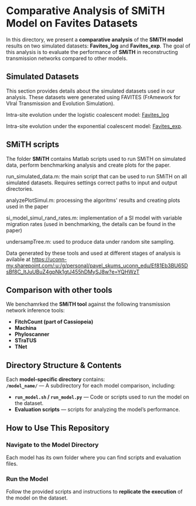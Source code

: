 # **Comparative Analysis of SMiTH Model on Favites Datasets**  

In this directory, we present a **comparative analysis** of the **SMiTH model** results on two simulated datasets: **Favites_log** and **Favites_exp**. The goal of this analysis is to evaluate the performance of **SMiTH** in reconstructing transmission networks compared to other models.

## **Simulated Datasets**
This section provides details about the simulated datasets used in our analysis. These datasets were generated using FAVITES (FrAmework for VIral Transmission and Evolution Simulation).

Intra-site evolution under the logistic coalescent model:  [Favites_log](https://uconn-my.sharepoint.com/:u:/r/personal/marykafi_uconn_edu/Documents/FavitesDataset/Favites_log.zip?csf=1&web=1&e=x8HFsd) 

Intra-site evolution under the exponential coalescent model: [Favites_exp](https://uconn-my.sharepoint.com/:u:/r/personal/marykafi_uconn_edu/Documents/FavitesDataset/Favites_exp.zip?csf=1&web=1&e=PVR1wv). 

## **SMiTH scripts**
The folder **SMiTH** contains Matlab scripts used to run SMiTH on simulated data, perform benchmarking analysis and create plots for the paper. 

run_simulated_data.m: the main script that can be used to run SMiTH on all simulated datasets. Requires settings correct paths to input and output directories.

analyzePlotSimul.m: processing the algoritms' results and creating plots used in the paper

si_model_simul_rand_rates.m: implementation of a SI model with variable migration rates (used in benchmarking, the details can be found in the paper)

undersampTree.m: used to produce data under random site sampling.

Data generated by these tools and used at different stages of analysis is avilable at https://uconn-my.sharepoint.com/:u:/g/personal/pavel_skums_uconn_edu/Ef81Eb3BU65DsBf8C_ltJuUBuZ4gpNk1gtJ455hDMySJ8w?e=YQHWzT

## **Comparison with other tools**
We benchamrked the **SMiTH tool** against the following transmission network inference tools:  
- **FitchCount (part of Cassiopeia)**  
- **Machina**  
- **Phyloscanner**  
- **STraTUS**  
- **TNet**  


## **Directory Structure & Contents**
Each **model-specific directory** contains:  
**`/model_name/`** — A subdirectory for each model comparison, including:  
- **`run_model.sh` / `run_model.py`** — Code or scripts used to run the model on the dataset.  
- **Evaluation scripts** — scripts for analyzing the model’s performance.  



## **How to Use This Repository**
### **Navigate to the Model Directory**
Each model has its own folder where you can find scripts and evaluation files. 

### **Run the Model**
Follow the provided scripts and instructions to **replicate the execution** of the model on the dataset.
